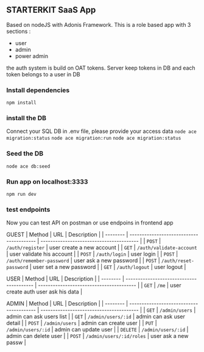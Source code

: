 ## STARTERKIT SaaS App
Based on nodeJS with Adonis Framework. 
This is a role based app with 3 sections : 
- user
- admin
- power admin

the auth system is build on OAT tokens. 
Server keep tokens in DB and each token belongs to a user in DB

### Install dependencies
`npm install`
 
### install the DB
Connect your SQL DB
in .env file, please provide your access data
`node ace migration:status`
`node ace migration:run`
`node ace migration:status`

### Seed the DB
`node ace db:seed`

### Run app on localhost:3333
`npm run dev`

### test endpoints
Now you can test API on postman or use endpoins in frontend app

GUEST
| Method   | URL                                      | Description                              |
| -------- | ---------------------------------------- | ---------------------------------------- |
| `POST`    | `/auth/register`                        | user create a new account                |
| `GET`   | `/auth/validate-account`                  | user validate his account                |
| `POST`    | `/auth/login`                           | user login                               |
| `POST`  | `/auth/remember-password`                 | user ask a new password                  |
| `POST`   | `/auth/reset-password`                   | user set a new password                  |
| `GET`    | `/auth/logout`                           | user logout                              |

USER
| Method   | URL                                      | Description                              |
| -------- | ---------------------------------------- | ---------------------------------------- |
| `GET`    | `/me`                        | user create auth user ask his data                   |

ADMIN
| Method   | URL                                      | Description                              |
| -------- | ---------------------------------------- | ---------------------------------------- |
| `GET`    | `/admin/users`                           | admin can ask users list                 |
| `GET`    | `/admin/users/:id`                       | admin can ask user detail                |
| `POST`   | `/admin/users`                           | admin can create user                    |
| `PUT`    | `/admin/users/:id`                       | admin can update user                    |
| `DELETE` | `/admin/users/:id`                       | admin can delete user                    |
| `POST`   | `/admin/users/:id/roles`                 | user ask a new passw                     |
